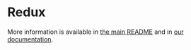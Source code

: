 # Redux

More information is available in [the main README](https://github.com/reduxjs/redux/blob/master/README.md) and in [our documentation](https://redux.js.org/).
